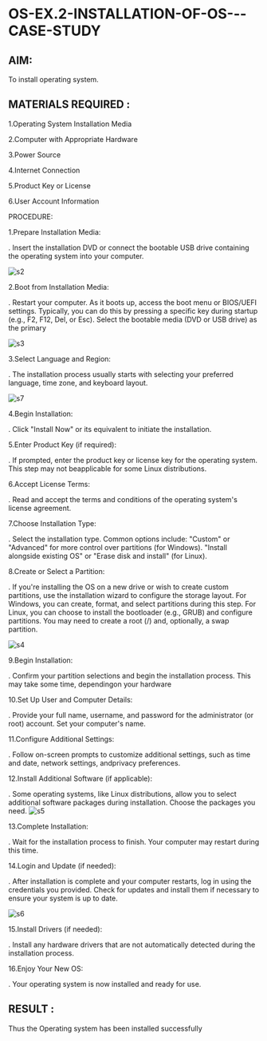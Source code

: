 # OS-EX.2-INSTALLATION-OF-OS---CASE-STUDY

## AIM:
To install operating system.

## MATERIALS REQUIRED :
1.Operating System Installation Media

2.Computer with Appropriate Hardware

3.Power Source

4.Internet Connection

5.Product Key or License

6.User Account Information


PROCEDURE:

1.Prepare Installation Media:

. Insert the installation DVD or connect the bootable USB
drive containing the operating system into your computer.

![s2](https://github.com/Thenmozhi-Palanisamy/OS-EX.2-INSTALLATION-OF-OS---CASE-STUDY/assets/95198708/74d3c49c-ec32-4b2c-bf43-3557f14d7756)


2.Boot from Installation Media:

. Restart your computer.
As it boots up, access the boot menu or BIOS/UEFI settings.
Typically, you can do this by pressing a specific key during
startup (e.g., F2, F12, Del, or Esc).
Select the bootable media (DVD or USB drive) as the primary

![s3](https://github.com/Thenmozhi-Palanisamy/OS-EX.2-INSTALLATION-OF-OS---CASE-STUDY/assets/95198708/1e767dd6-3810-4c73-9267-d42bb163202c)

3.Select Language and Region:

. The installation process usually starts with selecting
your preferred language, time zone, and keyboard
layout. 

![s7](https://github.com/Thenmozhi-Palanisamy/OS-EX.2-INSTALLATION-OF-OS---CASE-STUDY/assets/95198708/91131630-20c4-47df-8d4c-4e2b38c49fc2)


4.Begin Installation:

. Click "Install Now" or its equivalent to initiate the installation.

5.Enter Product Key (if required):

. If prompted, enter the product key or license key for the operating system. This step may not beapplicable for some Linux distributions.

6.Accept License Terms:

. Read and accept the terms and conditions of the operating system's license agreement.

7.Choose Installation Type:

. Select the installation type. Common options include:
"Custom" or "Advanced" for more control over partitions (for Windows).
"Install alongside existing OS" or "Erase disk and install" (for Linux).

8.Create or Select a Partition:

. If you're installing the OS on a new drive or
wish to create custom partitions, use the
installation wizard to configure the storage layout.
For Windows, you can create, format, and select
partitions during this step.
For Linux, you can choose to install the
bootloader (e.g., GRUB) and configure partitions.
You may need to create a root (/) and, optionally,
a swap partition. 


![s4](https://github.com/Thenmozhi-Palanisamy/OS-EX.2-INSTALLATION-OF-OS---CASE-STUDY/assets/95198708/d519070b-23bc-417f-a0f6-a707d3df8d7b)


9.Begin Installation:

. Confirm your partition selections and begin the installation process. This may take some time, dependingon your hardware

10.Set Up User and Computer Details:

. Provide your full name, username, and password for the administrator (or root) account.
Set your computer's name.

11.Configure Additional Settings:

. Follow on-screen prompts to customize additional settings, such as time and date, network settings, andprivacy preferences.

12.Install Additional Software (if applicable):

. Some operating systems, like Linux distributions, allow
you to select additional software packages during
installation. Choose the packages you need.
![s5](https://github.com/Thenmozhi-Palanisamy/OS-EX.2-INSTALLATION-OF-OS---CASE-STUDY/assets/95198708/f972dbb4-c538-4d54-a641-78f70795d6d4)


13.Complete Installation:

. Wait for the installation process to finish.
Your computer may restart during this time.

14.Login and Update (if needed):

. After installation is complete and your computer restarts, log in using the credentials you provided.
Check for updates and install them if necessary to ensure your system is up to date.


![s6](https://github.com/Thenmozhi-Palanisamy/OS-EX.2-INSTALLATION-OF-OS---CASE-STUDY/assets/95198708/f8edda63-e7f9-490a-95d5-d6eb3cfac76b)

15.Install Drivers (if needed):

. Install any hardware drivers that are not automatically
detected during the installation process.

16.Enjoy Your New OS:

. Your operating system is now installed and ready for use.

## RESULT :

Thus the Operating system has been installed successfully

